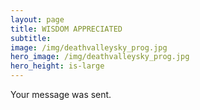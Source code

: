 ```yaml
---
layout: page
title: WISDOM APPRECIATED
subtitle: 
image: /img/deathvalleysky_prog.jpg
hero_image: /img/deathvalleysky_prog.jpg
hero_height: is-large
---
```


Your message was sent.